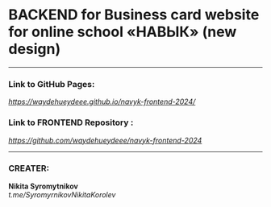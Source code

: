 # BACKEND for Business card website for online school «‎НАВЫК»‎ (new design)

___

### Link to GitHub Pages:

*https://waydehueydeee.github.io/navyk-frontend-2024/*

### Link to FRONTEND Repository :

*https://github.com/waydehueydeee/navyk-frontend-2024*

___

### CREATER:
**Nikita Syromytnikov**  
*t.me/SyromyrnikovNikitaKorolev*
